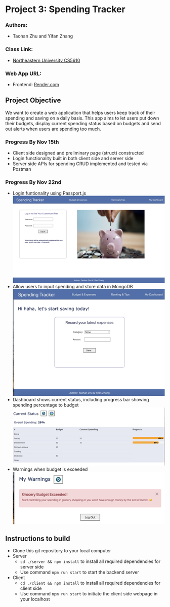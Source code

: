 # Project 3: Spending Tracker

### Authors:

- Taohan Zhu and Yifan Zhang

### Class Link:

- [Northeastern University CS5610](https://johnguerra.co/lectures/webDevelopment_fall2022/)

### Web App URL:

- Frontend: [Render.com](https://savewithustoday.onrender.com/account)

## Project Objective

We want to create a web application that helps users keep track of their spending and saving on a daily basis. This app aims to let users put down their budgets, display current spending status based on budgets and send out alerts when users are spending too much.

### Progress By Nov 15th

- Client side designed and preliminary page (struct) constructed
- Login functionality built in both client side and server side
- Server side APIs for spending CRUD implemented and tested via Postman

### Progress By Nov 22nd

- Login funtionality using Passport.js
  ![login page](client/src/images/login-page.png)
- Allow users to input spending and store data in MongoDB
  ![budget page](client/src/images/budget-page.png)
- Dashboard shows current status, including progress bar showing spending
  percentage to budget
  ![status table](client/src/images/status-table.png)
- Warnings when budget is exceeded
  ![warning](client/src/images/warnings.png)

## Instructions to build

- Clone this git repository to your local computer
- Server
  - `cd ./server && npm install` to install all required dependencies for server side
  - Use command `npm run start` to start the backend server
- Client
  - `cd ./client && npm install` to install all required dependencies for client side
  - Use command `npm run start` to initiate the client side webpage in your localhost

